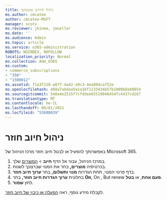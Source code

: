 ```yaml
---
title: ניהול חידוש אוטומטי
ms.author: cmcatee
author: cmcatee-MSFT
manager: scotv
ms.reviewer: jkinma, jmueller
ms.date: ''
ms.audience: Admin
ms.topic: article
ms.service: o365-administration
ROBOTS: NOINDEX, NOFOLLOW
localization_priority: Normal
ms.collection: Adm_O365
ms.custom:
- commerce_subscriptions
- "350"
- "1500012"
ms.assetid: f1a3f310-a87f-4a42-a9c3-4ea894caf52e
ms.openlocfilehash: 488a7abdaa5e1a1bf1133434b57b1009b8a80854
ms.sourcegitcommit: 540a4e2515f7cfddee65519046454fc4437cd287
ms.translationtype: MT
ms.contentlocale: he-IL
ms.lasthandoff: 08/01/2021
ms.locfileid: "53688039"
---
```

# <a name="manage-recurring-billing"></a>ניהול חיוב חוזר

באפשרותך להפעיל או לבטל חיוב חוזר מרכז הניהול של Microsoft 365.
  
1. במרכז הניהול, עבור אל הדף **חיוב** \> [המוצרים](https://go.microsoft.com/fwlink/p/?linkid=842054) שלך.
2. בכרטיסיה **מוצרים,** בחר את המנוי שברצונך לשנות.
3. בדף פרטי המנוי, תחת הגדרות **מנוי ותשלום,** בחר **ערוך חיוב חוזר**.
4. בחלונית **ערוך הגדרות חיוב חוזר,** בחר **On**, On , But renew **פעם אחת**, או **בטל**.
5. לחץ **שמור**.

לקבלת מידע נוסף, ראה [הפעלה או כיבוי של חיוב חוזר](https://docs.microsoft.com/microsoft-365/commerce/subscriptions/renew-your-subscription#turn-recurring-billing-off-or-on).